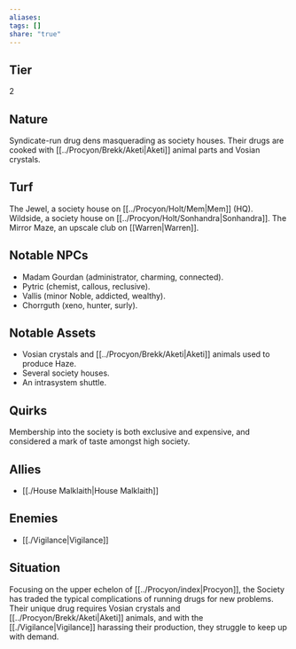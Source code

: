 ```yaml
---
aliases: 
tags: []
share: "true"
---
```

## Tier
2

## Nature
Syndicate-run drug dens masquerading as society houses. Their drugs are cooked with [[../Procyon/Brekk/Aketi|Aketi]] animal parts and Vosian crystals.

## Turf
The Jewel, a society house on [[../Procyon/Holt/Mem|Mem]] (HQ). Wildside, a society house on [[../Procyon/Holt/Sonhandra|Sonhandra]]. The Mirror Maze, an upscale club on [[Warren|Warren]].

## Notable NPCs
- Madam Gourdan (administrator, charming, connected).
- Pytric (chemist, callous, reclusive).
- Vallis (minor Noble, addicted, wealthy).
- Chorrguth (xeno, hunter, surly).

## Notable Assets
- Vosian crystals and [[../Procyon/Brekk/Aketi|Aketi]] animals used to produce Haze.
- Several society houses.
- An intrasystem shuttle.

## Quirks
Membership into the society is both exclusive and expensive, and considered a mark of taste amongst high society.

## Allies
- [[./House Malklaith|House Malklaith]]

## Enemies
- [[./Vigilance|Vigilance]]

## Situation
Focusing on the upper echelon of [[../Procyon/index|Procyon]], the Society has traded the typical complications of running drugs for new problems. Their unique drug requires Vosian crystals and [[../Procyon/Brekk/Aketi|Aketi]] animals, and with the [[./Vigilance|Vigilance]] harassing their production, they struggle to keep up with demand.
